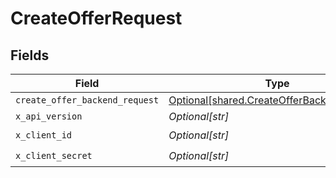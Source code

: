 # CreateOfferRequest


## Fields

| Field                                                                                              | Type                                                                                               | Required                                                                                           | Description                                                                                        |
| -------------------------------------------------------------------------------------------------- | -------------------------------------------------------------------------------------------------- | -------------------------------------------------------------------------------------------------- | -------------------------------------------------------------------------------------------------- |
| `create_offer_backend_request`                                                                     | [Optional[shared.CreateOfferBackendRequest]](undefined/models/shared/createofferbackendrequest.md) | :heavy_minus_sign:                                                                                 | N/A                                                                                                |
| `x_api_version`                                                                                    | *Optional[str]*                                                                                    | :heavy_minus_sign:                                                                                 | N/A                                                                                                |
| `x_client_id`                                                                                      | *Optional[str]*                                                                                    | :heavy_check_mark:                                                                                 | N/A                                                                                                |
| `x_client_secret`                                                                                  | *Optional[str]*                                                                                    | :heavy_check_mark:                                                                                 | N/A                                                                                                |